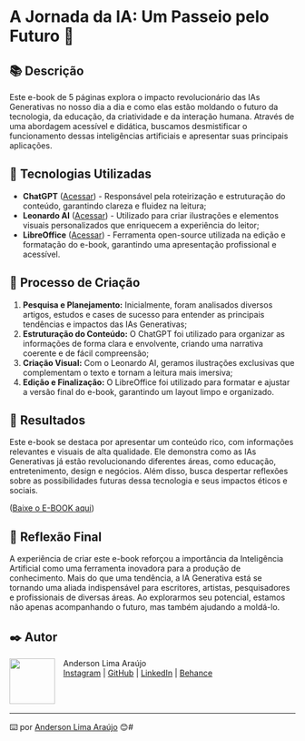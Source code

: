 # A Jornada da IA: Um Passeio pelo Futuro 🌌

## 📚 Descrição
Este e-book de 5 páginas explora o impacto revolucionário das IAs Generativas no nosso dia a dia e como elas estão moldando o futuro da tecnologia, da educação, da criatividade e da interação humana. Através de uma abordagem acessível e didática, buscamos desmistificar o funcionamento dessas inteligências artificiais e apresentar suas principais aplicações.

## 🤖 Tecnologias Utilizadas
- **ChatGPT** ([Acessar](https://chat.openai.com)) - Responsável pela roteirização e estruturação do conteúdo, garantindo clareza e fluidez na leitura;
- **Leonardo AI** ([Acessar](https://leonardo.ai)) - Utilizado para criar ilustrações e elementos visuais personalizados que enriquecem a experiência do leitor;
- **LibreOffice** ([Acessar](https://www.libreoffice.org/)) - Ferramenta open-source utilizada na edição e formatação do e-book, garantindo uma apresentação profissional e acessível.

## 🤔 Processo de Criação
1. **Pesquisa e Planejamento:** Inicialmente, foram analisados diversos artigos, estudos e cases de sucesso para entender as principais tendências e impactos das IAs Generativas;
2. **Estruturação do Conteúdo:** O ChatGPT foi utilizado para organizar as informações de forma clara e envolvente, criando uma narrativa coerente e de fácil compreensão;
3. **Criação Visual:** Com o Leonardo AI, geramos ilustrações exclusivas que complementam o texto e tornam a leitura mais imersiva;
4. **Edição e Finalização:** O LibreOffice foi utilizado para formatar e ajustar a versão final do e-book, garantindo um layout limpo e organizado.

## 🚀 Resultados
Este e-book se destaca por apresentar um conteúdo rico, com informações relevantes e visuais de alta qualidade. Ele demonstra como as IAs Generativas já estão revolucionando diferentes áreas, como educação, entretenimento, design e negócios. Além disso, busca despertar reflexões sobre as possibilidades futuras dessa tecnologia e seus impactos éticos e sociais.

([Baixe o E-BOOK aqui](https://www.canva.com/design/DAGhkMq4n7c/P9NN2Fy1zs_N4EXkurcqbA/edit?utm_content=DAGhkMq4n7c&utm_campaign=designshare&utm_medium=link2&utm_source=sharebutton))

## 💭 Reflexão Final
A experiência de criar este e-book reforçou a importância da Inteligência Artificial como uma ferramenta inovadora para a produção de conhecimento. Mais do que uma tendência, a IA Generativa está se tornando uma aliada indispensável para escritores, artistas, pesquisadores e profissionais de diversas áreas. Ao explorarmos seu potencial, estamos não apenas acompanhando o futuro, mas também ajudando a moldá-lo.

## ✒️ Autor
<p>
    <img align=left margin=10 width=80 src="https://avatars.githubusercontent.com/u/7528140?v=4"/>
    <p>&nbsp&nbsp&nbspAnderson Lima Araújo<br>
    &nbsp&nbsp&nbsp<a href="http://instagram.com/andersonbhbr">Instagram</a>&nbsp;|&nbsp;<a href="https://github.com/AndersonBHBR">GitHub</a>&nbsp;|&nbsp;<a href="https://www.linkedin.com/in/anderson-araujo-pcd/">LinkedIn</a>&nbsp;|&nbsp;<a href="https://www.behance.net/andersonbhbr">Behance</a></p>
</p>
<br/><br/>
<p>

---
⌨️ por [Anderson Lima Araújo](https://github.com/AndersonBHBR) 😊#
